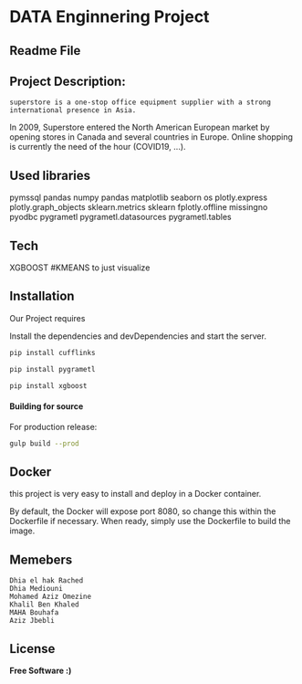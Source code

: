 # DATA Enginnering Project
## Readme File


## Project Description:
    superstore is a one-stop office equipment supplier with a strong international presence in Asia.
In 2009, Superstore entered the North American European market by opening stores in Canada and several countries in Europe.
Online shopping is currently the need of the hour (COVID19, ...).

## Used libraries
pymssql
pandas 
numpy
pandas
matplotlib
seaborn
os
plotly.express
plotly.graph_objects
sklearn.metrics
sklearn
fplotly.offline 
missingno 
pyodbc
pygrametl
pygrametl.datasources
pygrametl.tables

## Tech
XGBOOST 
#KMEANS to just visualize

## Installation

Our Project requires 

Install the dependencies and devDependencies and start the server.

```sh
pip install cufflinks
```
```sh
pip install pygrametl
```
```sh
pip install xgboost
```

#### Building for source

For production release:

```sh
gulp build --prod
```



## Docker

this project is very easy to install and deploy in a Docker container.

By default, the Docker will expose port 8080, so change this within the
Dockerfile if necessary. When ready, simply use the Dockerfile to
build the image.

## Memebers
    Dhia el hak Rached
    Dhia Mediouni
    Mohamed Aziz Omezine
    Khalil Ben Khaled
    MAHA Bouhafa
    Aziz Jbebli
    

## License


**Free Software :)**
